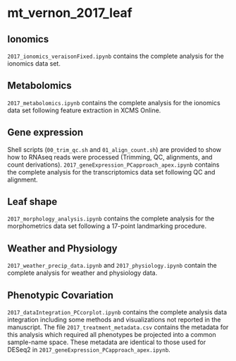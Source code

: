 # mt_vernon_2017_leaf

## Ionomics
`2017_ionomics_veraisonFixed.ipynb` contains the complete analysis for the ionomics data set. 

## Metabolomics
`2017_metabolomics.ipynb` contains the complete analysis for the ionomics data set following feature extraction in XCMS Online. 

## Gene expression
Shell scripts (`00_trim_qc.sh` and `01_align_count.sh`) are provided to show how to RNAseq reads were processed (Trimming, QC, alignments, and count derivations). `2017_geneExpression_PCapproach_apex.ipynb` contains the complete analysis for the transcriptomics data set following QC and alignment. 

## Leaf shape
`2017_morphology_analysis.ipynb` contains the complete analysis for the morphometrics data set following a 17-point landmarking procedure. 

## Weather and Physiology
`2017_weather_precip_data.ipynb` and `2017_physiology.ipynb` contain the complete analysis for weather and physiology data. 

## Phenotypic Covariation
`2017_dataIntegration_PCcorplot.ipynb` contains the complete analysis data integration including some methods and visualizations not reported in the manuscript. The file `2017_treatment_metadata.csv` contains the metadata for this analysis which required all phenotypes be projected into a common sample-name space. These metadata are identical to those used for DESeq2 in `2017_geneExpression_PCapproach_apex.ipynb`.
